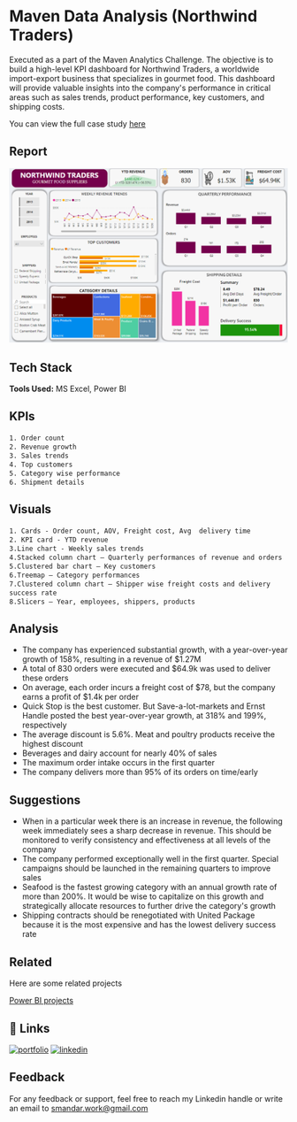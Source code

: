 
# Maven Data Analysis (Northwind Traders)

Executed as a part of the Maven Analytics Challenge. The objective is to build a high-level KPI dashboard for Northwind Traders, a worldwide import-export business that specializes in gourmet food. This dashboard will provide valuable insights into the company's performance in critical areas such as sales trends, product performance, key customers, and shipping costs.


You can view the full case study [here](https://mavenanalytics.io/challenges/maven-northwind-challenge/24)
## Report 

![](https://github.com/MandarSawant18/Power_BI_projects/blob/main/Northwind%20Traders/Screenshot/Dashboard%20Image.png?raw=true)

## Tech Stack

**Tools Used:** MS Excel, Power BI



## KPIs

    1. Order count
    2. Revenue growth
    3. Sales trends
    4. Top customers
    5. Category wise performance
    6. Shipment details




## Visuals

    1. Cards - Order count, AOV, Freight cost, Avg  delivery time
    2. KPI card - YTD revenue 
    3.Line chart - Weekly sales trends
    4.Stacked column chart – Quarterly performances of revenue and orders
    5.Clustered bar chart – Key customers 
    6.Treemap – Category performances
    7.Clustered column chart – Shipper wise freight costs and delivery success rate
    8.Slicers – Year, employees, shippers, products




## Analysis

- The company has experienced substantial growth, with a year-over-year growth of 158%, resulting in a revenue of $1.27M
- A total of 830 orders were executed and $64.9k was used to deliver these orders
- On average, each order incurs a freight cost of $78, but the company earns a profit of $1.4k per order
- Quick Stop is the best customer. But Save-a-lot-markets and Ernst Handle posted the best year-over-year growth, at 318% and 199%, respectively
- The average discount is 5.6%. Meat and poultry products receive the highest discount
- Beverages and dairy account for nearly 40% of sales
- The maximum order intake occurs in the first quarter
- The company delivers more than 95% of its orders on time/early

## Suggestions

- When in a particular week there is an increase in revenue, the following week immediately sees a sharp decrease in revenue. This should be monitored to verify consistency and effectiveness at all levels of the company
- The company performed exceptionally well in the first quarter. Special campaigns should be launched in the remaining quarters to improve sales
- Seafood is the fastest growing category with an annual growth rate of more than 200%. It would be wise to capitalize on this growth and strategically allocate resources to further drive the category's growth
- Shipping contracts should be renegotiated with United Package because it is the most expensive and has the lowest delivery success rate


## Related

Here are some related projects

[Power BI projects](https://github.com/MandarSawant18/Power_BI_projects)



## 🔗 Links
[![portfolio](https://img.shields.io/badge/my_portfolio-000?style=for-the-badge&logo=ko-fi&logoColor=white)](https://www.datascienceportfol.io/mandarsawant)
[![linkedin](https://img.shields.io/badge/linkedin-0A66C2?style=for-the-badge&logo=linkedin&logoColor=white)](https://www.linkedin.com/in/mandarsawant92/)



## Feedback

For any feedback or support, feel free to reach my Linkedin handle or write an email to smandar.work@gmail.com


